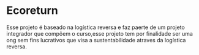 # Ecoreturn

Esse projeto é baseado na logística reversa e faz paerte de um projeto integrador que compõem o curso,esse projeto tem por finalidade ser uma ong sem fins lucrativos que visa a sustentabilidade atraves da logística reversa.
